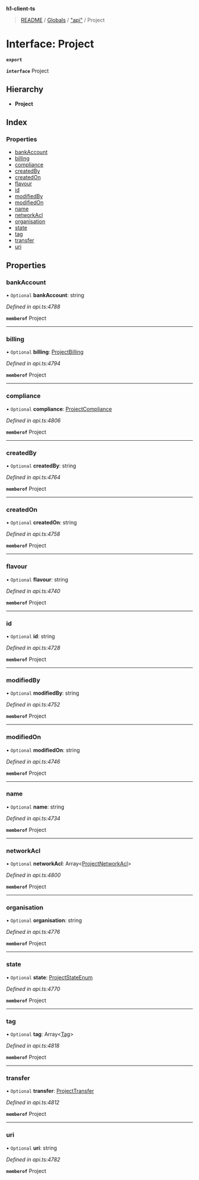 **h1-client-ts**

> [README](../README.md) / [Globals](../globals.md) / ["api"](../modules/_api_.md) / Project

# Interface: Project

**`export`** 

**`interface`** Project

## Hierarchy

* **Project**

## Index

### Properties

* [bankAccount](_api_.project.md#bankaccount)
* [billing](_api_.project.md#billing)
* [compliance](_api_.project.md#compliance)
* [createdBy](_api_.project.md#createdby)
* [createdOn](_api_.project.md#createdon)
* [flavour](_api_.project.md#flavour)
* [id](_api_.project.md#id)
* [modifiedBy](_api_.project.md#modifiedby)
* [modifiedOn](_api_.project.md#modifiedon)
* [name](_api_.project.md#name)
* [networkAcl](_api_.project.md#networkacl)
* [organisation](_api_.project.md#organisation)
* [state](_api_.project.md#state)
* [tag](_api_.project.md#tag)
* [transfer](_api_.project.md#transfer)
* [uri](_api_.project.md#uri)

## Properties

### bankAccount

• `Optional` **bankAccount**: string

*Defined in api.ts:4788*

**`memberof`** Project

___

### billing

• `Optional` **billing**: [ProjectBilling](_api_.projectbilling.md)

*Defined in api.ts:4794*

**`memberof`** Project

___

### compliance

• `Optional` **compliance**: [ProjectCompliance](_api_.projectcompliance.md)

*Defined in api.ts:4806*

**`memberof`** Project

___

### createdBy

• `Optional` **createdBy**: string

*Defined in api.ts:4764*

**`memberof`** Project

___

### createdOn

• `Optional` **createdOn**: string

*Defined in api.ts:4758*

**`memberof`** Project

___

### flavour

• `Optional` **flavour**: string

*Defined in api.ts:4740*

**`memberof`** Project

___

### id

• `Optional` **id**: string

*Defined in api.ts:4728*

**`memberof`** Project

___

### modifiedBy

• `Optional` **modifiedBy**: string

*Defined in api.ts:4752*

**`memberof`** Project

___

### modifiedOn

• `Optional` **modifiedOn**: string

*Defined in api.ts:4746*

**`memberof`** Project

___

### name

• `Optional` **name**: string

*Defined in api.ts:4734*

**`memberof`** Project

___

### networkAcl

• `Optional` **networkAcl**: Array\<[ProjectNetworkAcl](_api_.projectnetworkacl.md)>

*Defined in api.ts:4800*

**`memberof`** Project

___

### organisation

• `Optional` **organisation**: string

*Defined in api.ts:4776*

**`memberof`** Project

___

### state

• `Optional` **state**: [ProjectStateEnum](../enums/_api_.projectstateenum.md)

*Defined in api.ts:4770*

**`memberof`** Project

___

### tag

• `Optional` **tag**: Array\<[Tag](_api_.tag.md)>

*Defined in api.ts:4818*

**`memberof`** Project

___

### transfer

• `Optional` **transfer**: [ProjectTransfer](_api_.projecttransfer.md)

*Defined in api.ts:4812*

**`memberof`** Project

___

### uri

• `Optional` **uri**: string

*Defined in api.ts:4782*

**`memberof`** Project
